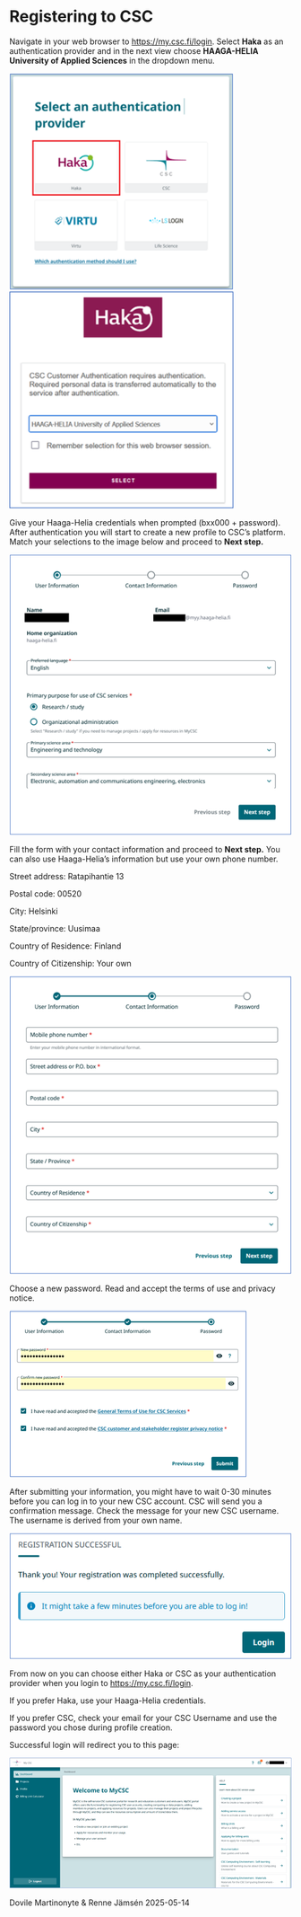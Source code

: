 # Registering to CSC

Navigate in your web browser to <https://my.csc.fi/login>. Select **Haka** as an authentication provider and in the next view choose **HAAGA-HELIA University of Applied Sciences** in the dropdown menu.

<p float="left"> 
<img src="./imgs/csc_register_01.png" width="400" alt="Select an authentication provider"/> 
<img src="./imgs/csc_register_02.png" width="400" alt="Haka authentication"/> 
</p>

Give your Haaga-Helia credentials when prompted (bxx000 + password). After authentication you will start to create a new profile to CSC’s platform. Match your selections to the image below and proceed to **Next step.**

![Registration form](./imgs/csc_register_03.png)

Fill the form with your contact information and proceed to **Next step.** You can also use Haaga-Helia’s information but use your own phone number.

Street address: Ratapihantie 13

Postal code: 00520

City: Helsinki

State/province: Uusimaa

Country of Residence: Finland

Country of Citizenship: Your own

![Contact information form](./imgs/csc_register_04.png)

Choose a new password. Read and accept the terms of use and privacy notice.

![Create a password](./imgs/csc_register_05.png)

After submitting your information, you might have to wait 0-30 minutes before you can log in to your new CSC account. CSC will send you a confirmation message. Check the message for your new CSC username. The username is derived from your own name.

![Registration successful](./imgs/csc_register_06.png)

From now on you can choose either Haka or CSC as your authentication provider when you login to <https://my.csc.fi/login>.

If you prefer Haka, use your Haaga-Helia credentials.

If you prefer CSC, check your email for your CSC Username and use the password you chose during profile creation.

Successful login will redirect you to this page:

![Welcome to MyCSC](./imgs/csc_register_07.png)

Dovile Martinonyte & Renne Jämsén 2025-05-14
